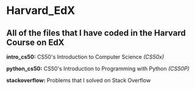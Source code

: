 # Harvard_EdX
## All of the files that I have coded in the Harvard Course on EdX

**intro_cs50:** CS50's Introduction to Computer Science _(CS50x)_

**python_cs50:** CS50's Introduction to Programming with Python _(CS50P)_

**stackoverflow:** Problems that I solved on Stack Overflow
